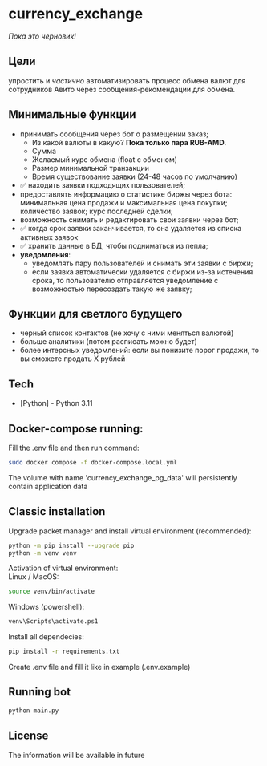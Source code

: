 # currency_exchange
*Пока это черновик!*

## Цели
упростить и _частично_ автоматизировать процесс обмена валют для сотрудников Авито через сообщения-рекомендации для обмена.

## Минимальные функции
- принимать сообщения через бот о размещении заказ;
    - Из какой валюты в какую? **Пока только пара RUB-AMD**.
    - Сумма
    - Желаемый курс обмена (float с обменом)
    - Размер минимальной транзакции
    - Время существование заявки (24-48 часов по умолчанию)
- ✅ находить заявки подходящих пользователей;
- предоставлять информацию о статистике биржы через бота: минимальная цена продажи и максимальная цена покупки; количество заявок; курс последней сделки;
- возможность снимать и редактировать свои заявки через бот;
- ✅ когда срок заявки заканчивается, то она удаляется из списка активных заявок
- ✅ хранить данные в БД, чтобы подниматься из пепла;
- **уведомления**:
    - уведомлять пару пользователей и снимать эти заявки с биржи;
    - если заявка автоматически удаляется с биржи из-за истечения срока, то пользователю отправляется уведомление с возможностью пересоздать такую же заявку;

## Функции для светлого будущего
- черный список контактов (не хочу с ними меняться валютой)
- больше аналитики (потом расписать можно будет)
- более интерсных уведомлений: если вы понизите порог продажи, то вы сможете продать X рублей

## Tech
- [Python] - Python 3.11

## Docker-compose running:
Fill the .env file and then run command:
```sh
sudo docker compose -f docker-compose.local.yml
```
The volume with name 'currency_exchange_pg_data' will persistently contain application data

## Classic installation

Upgrade packet manager and install virtual environment (recommended):  
```sh
python -m pip install --upgrade pip
python -m venv venv

```  
Activation of virtual environment:  
Linux / MacOS:
```sh
source venv/bin/activate
```  
Windows (powershell):  
```sh
venv\Scripts\activate.ps1
```  
Install all dependecies:  
```sh
pip install -r requirements.txt
```  
  
Create .env file and fill it like in example (.env.example)

## Running bot
```sh
python main.py
```  

## License

The information will be available in future